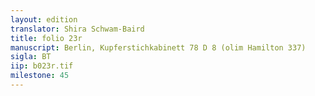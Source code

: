 ```yaml
---
layout: edition
translator: Shira Schwam-Baird
title: folio 23r
manuscript: Berlin, Kupferstichkabinett 78 D 8 (olim Hamilton 337)
sigla: BT
iip: b023r.tif
milestone: 45
---
```

